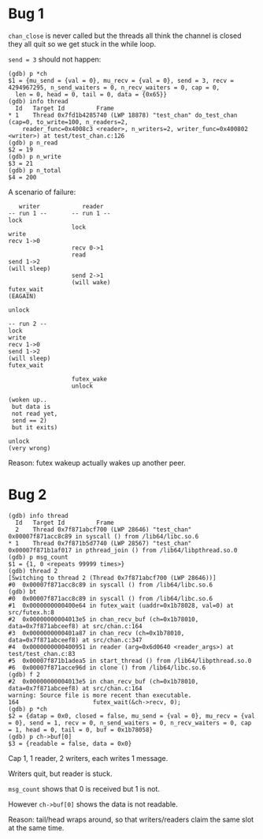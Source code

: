 # Bug 1
`chan_close` is never called but the threads all think the channel is closed
they all quit so we get stuck in the while loop.

`send = 3` should not happen:

```
(gdb) p *ch
$1 = {mu_send = {val = 0}, mu_recv = {val = 0}, send = 3, recv = 4294967295, n_send_waiters = 0, n_recv_waiters = 0, cap = 0,
  len = 0, head = 0, tail = 0, data = {0x65}}
(gdb) info thread
  Id   Target Id         Frame
* 1    Thread 0x7fd1b4285740 (LWP 18878) "test_chan" do_test_chan (cap=0, to_write=100, n_readers=2,
    reader_func=0x4008c3 <reader>, n_writers=2, writer_func=0x400802 <writer>) at test/test_chan.c:126
(gdb) p n_read
$2 = 19
(gdb) p n_write
$3 = 21
(gdb) p n_total
$4 = 200
```

A scenario of failure:

```
   writer            reader
-- run 1 --       -- run 1 --
lock
                  lock
write
recv 1->0
                  recv 0->1
                  read
send 1->2
(will sleep)
                  send 2->1
                  (will wake)
futex_wait
(EAGAIN)

unlock

-- run 2 --
lock
write
recv 1->0
send 1->2
(will sleep)
futex_wait

                  futex_wake
                  unlock

(woken up..
 but data is
 not read yet,
 send == 2)
 but it exits)

unlock
(very wrong)
```

Reason: futex wakeup actually wakes up another peer.


# Bug 2

```
(gdb) info thread
  Id   Target Id         Frame
  2    Thread 0x7f871abcf700 (LWP 28646) "test_chan" 0x00007f871acc8c89 in syscall () from /lib64/libc.so.6
* 1    Thread 0x7f871b5d7740 (LWP 28567) "test_chan" 0x00007f871b1af017 in pthread_join () from /lib64/libpthread.so.0
(gdb) p msg_count
$1 = {1, 0 <repeats 99999 times>}
(gdb) thread 2
[Switching to thread 2 (Thread 0x7f871abcf700 (LWP 28646))]
#0  0x00007f871acc8c89 in syscall () from /lib64/libc.so.6
(gdb) bt
#0  0x00007f871acc8c89 in syscall () from /lib64/libc.so.6
#1  0x0000000000400e64 in futex_wait (uaddr=0x1b78028, val=0) at src/futex.h:8
#2  0x00000000004013e5 in chan_recv_buf (ch=0x1b78010, data=0x7f871abceef8) at src/chan.c:164
#3  0x0000000000401a87 in chan_recv (ch=0x1b78010, data=0x7f871abceef8) at src/chan.c:347
#4  0x0000000000400951 in reader (arg=0x6d0640 <reader_args>) at test/test_chan.c:83
#5  0x00007f871b1adea5 in start_thread () from /lib64/libpthread.so.0
#6  0x00007f871acce96d in clone () from /lib64/libc.so.6
(gdb) f 2
#2  0x00000000004013e5 in chan_recv_buf (ch=0x1b78010, data=0x7f871abceef8) at src/chan.c:164
warning: Source file is more recent than executable.
164                     futex_wait(&ch->recv, 0);
(gdb) p *ch
$2 = {datap = 0x0, closed = false, mu_send = {val = 0}, mu_recv = {val = 0}, send = 1, recv = 0, n_send_waiters = 0, n_recv_waiters = 0, cap = 1, head = 0, tail = 0, buf = 0x1b78058}
(gdb) p ch->buf[0]
$3 = {readable = false, data = 0x0}
```

Cap 1, 1 reader, 2 writers, each writes 1 message.

Writers quit, but reader is stuck.

`msg_count` shows that 0 is received but 1 is not.

However `ch->buf[0]` shows the data is not readable.

Reason: tail/head wraps around, so that writers/readers claim the same slot at the same time.
